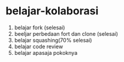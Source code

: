 # belajar-kolaborasi
1. belajar fork (selesai)
2. beeljar perbedaan fort dan clone (selesai)
3. belajar squashing(70% selesai)
4. belajar code review
5. belajar apasaja pokoknya
